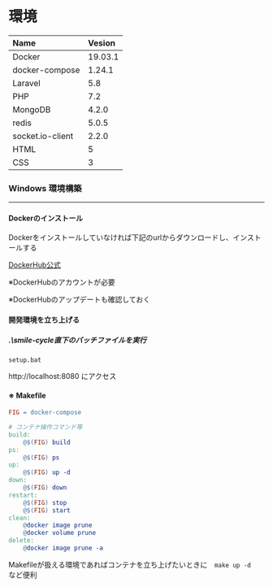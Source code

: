 # 環境

| Name | Vesion |
| :--| :-- |
| Docker   | 19.03.1 |
|docker-compose|1.24.1|
| Laravel  | 5.8    |
| PHP      | 7.2    |
|MongoDB|4.2.0|
|redis|5.0.5|
|socket.io-client|2.2.0|
|HTML|5|
|CSS|3|

### Windows 環境構築

----

#### Dockerのインストール

Dockerをインストールしていなければ下記のurlからダウンロードし、インストールする

<a href="https://hub.docker.com/editions/community/docker-ce-desktop-windows">DockerHub公式</a>

※DockerHubのアカウントが必要

※DockerHubのアップデートも確認しておく

#### 開発環境を立ち上げる

##### .\smile-cycle直下のバッチファイルを実行

`setup.bat`

http://localhost:8080 にアクセス



#### ※ Makefile

```makefile
FIG = docker-compose

# コンテナ操作コマンド等
build:
	@$(FIG) build
ps:
	@$(FIG) ps
up:
	@$(FIG) up -d
down:
	@$(FIG) down
restart:
	@$(FIG) stop
	@$(FIG) start
clean:
	@docker image prune
	@docker volume prune
delete:
	@docker image prune -a
```

Makefileが扱える環境であればコンテナを立ち上げたいときに　`make up -d`　など便利 

